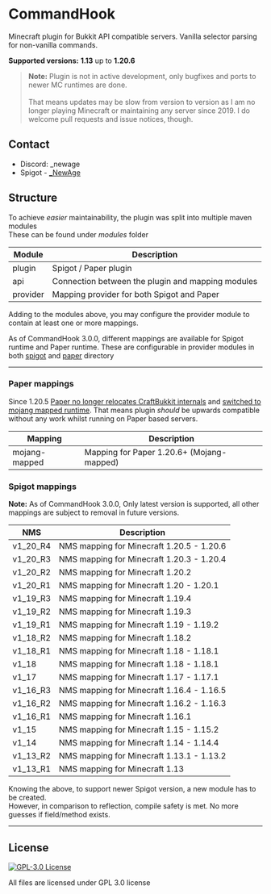 # CommandHook
Minecraft plugin for Bukkit API compatible servers. Vanilla selector parsing for non-vanilla commands.

**Supported versions:**
**1.13** up to **1.20.6**

> **Note:** Plugin is not in active development, only bugfixes and ports to newer MC runtimes are done. <br/><br/>
> That means updates may be slow from version to version as I am no longer playing Minecraft or maintaining any server since 2019.
> I do welcome pull requests and issue notices, though.

## Contact
* Discord: _newage
* Spigot - [_NewAge](https://www.spigotmc.org/members/_newage.106350/)

## Structure
To achieve _easier_ maintainability, the plugin was split into multiple maven modules <br/>
These can be found under _modules_ folder <br/>

| Module   | Description                                       |
|----------|---------------------------------------------------|
| plugin   | Spigot / Paper plugin                             |
| api      | Connection between the plugin and mapping modules |
| provider | Mapping provider for both Spigot and Paper        |

Adding to the modules above, you may configure the provider module to contain at least one or more mappings. <br/>

As of CommandHook 3.0.0, different mappings are available for Spigot runtime and Paper runtime.
These are configurable in provider modules in both [spigot](modules/mapping/spigot/provider) and [paper](modules/mapping/paper/provider) directory

----

### Paper mappings
Since 1.20.5 [Paper no longer relocates CraftBukkit internals](https://forums.papermc.io/threads/important-dev-psa-future-removal-of-cb-package-relocation.1106/) and [switched to mojang mapped runtime](https://forums.papermc.io/threads/paper-velocity-1-20-6.1152/).
That means plugin _should_ be upwards compatible without any work whilst running on Paper based servers.

| Mapping       | Description                               |
|---------------|-------------------------------------------|
| mojang-mapped | Mapping for Paper 1.20.6+ (Mojang-mapped) |


### Spigot mappings

**Note:** As of CommandHook 3.0.0, Only latest version is supported, all other mappings are subject to removal in future versions. 

| NMS      | Description                               |
|----------|-------------------------------------------|
| v1_20_R4 | NMS mapping for Minecraft 1.20.5 - 1.20.6 |
| v1_20_R3 | NMS mapping for Minecraft 1.20.3 - 1.20.4 |
| v1_20_R2 | NMS mapping for Minecraft 1.20.2          |
| v1_20_R1 | NMS mapping for Minecraft 1.20   - 1.20.1 |
| v1_19_R3 | NMS mapping for Minecraft 1.19.4          |
| v1_19_R2 | NMS mapping for Minecraft 1.19.3          |
| v1_19_R1 | NMS mapping for Minecraft 1.19   - 1.19.2 |
| v1_18_R2 | NMS mapping for Minecraft 1.18.2          |
| v1_18_R1 | NMS mapping for Minecraft 1.18   - 1.18.1 |
| v1_18    | NMS mapping for Minecraft 1.18   - 1.18.1 |
| v1_17    | NMS mapping for Minecraft 1.17   - 1.17.1 |
| v1_16_R3 | NMS mapping for Minecraft 1.16.4 - 1.16.5 |
| v1_16_R2 | NMS mapping for Minecraft 1.16.2 - 1.16.3 | 
| v1_16_R1 | NMS mapping for Minecraft 1.16.1          |
| v1_15    | NMS mapping for Minecraft 1.15   - 1.15.2 |
| v1_14    | NMS mapping for Minecraft 1.14   - 1.14.4 |
| v1_13_R2 | NMS mapping for Minecraft 1.13.1 - 1.13.2 |
| v1_13_R1 | NMS mapping for Minecraft 1.13            |

Knowing the above, to support newer Spigot version, a new module has to be created. <br/>
However, in comparison to reflection, compile safety is met. No more guesses if field/method exists.

----

## License
[![GPL-3.0 License](https://img.shields.io/github/license/NewAgeCZ/CommandHook?&logo=github)](LICENSE)

All files are licensed under GPL 3.0 license